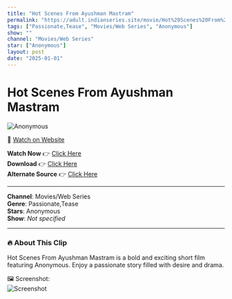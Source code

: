 ```yaml
---
title: "Hot Scenes From Ayushman Mastram"
permalink: "https://adult.indianseries.site/movie/Hot%20Scenes%20From%20Ayushman%20Mastram"
tags: ["Passionate,Tease", "Movies/Web Series", "Anonymous"]
show: ""
channel: "Movies/Web Series"
star: ["Anonymous"]
layout: post
date: "2025-01-01"
---
```


# Hot Scenes From Ayushman Mastram

![Anonymous](https://shorts.desisins.com/wp-content/uploads/2024/06/Aym.jpg)

🔗 [Watch on Website](https://adult.indianseries.site/movie/Hot%20Scenes%20From%20Ayushman%20Mastram)

**Watch Now** 👉 [Click Here](https://adult.indianseries.site/movie/Hot%20Scenes%20From%20Ayushman%20Mastram)  
**Download** 👉 [Click Here](https://adult.indianseries.site/movie/Hot%20Scenes%20From%20Ayushman%20Mastram)  
**Alternate Source** 👉 [Click Here](https://adult.indianseries.site/movie/Hot%20Scenes%20From%20Ayushman%20Mastram)

---

**Channel**: Movies/Web Series  
**Genre**: Passionate,Tease  
**Stars**: Anonymous  
**Show**: *Not specified*

---

### 🔥 About This Clip

Hot Scenes From Ayushman Mastram is a bold and exciting short film featuring Anonymous. Enjoy a passionate story filled with desire and drama.
 
🖼️ Screenshot:  
![Screenshot](https://shorts.desisins.com/wp-content/uploads/2024/06/Aym.jpg)
